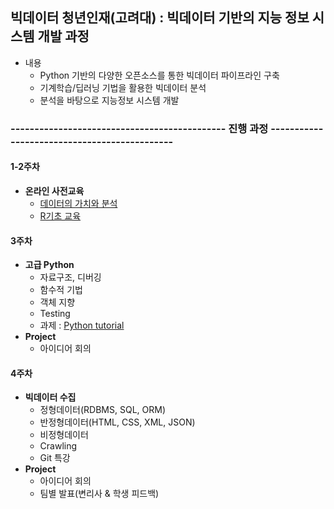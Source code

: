 ## 빅데이터 청년인재(고려대) : 빅데이터 기반의 지능 정보 시스템 개발 과정

- 내용
  - Python 기반의 다양한 오픈소스를 통한 빅데이터 파이프라인 구축
  - 기계학습/딥러닝 기법을 활용한 빅데이터 분석
  - 분석을 바탕으로 지능정보 시스템 개발

### ---------------------------------------------   진행 과정   ---------------------------------------------

#### 1-2주차

- **온라인 사전교육**
  - [데이터의 가치와 분석](http://cyber.dbguide.net/lecture.php?action=view&no=169)
  - [R기초 교육](http://cyber.dbguide.net/lecture.php?action=view&no=168)
  
#### 3주차

- **고급 Python**
  - 자료구조, 디버깅
  - 함수적 기법
  - 객체 지향
  - Testing
  - 과제 : [Python tutorial](https://github.com/sunnight9507/Bigjob/tree/master/3%EC%A3%BC%EC%B0%A8/Python%20tutorial)
- **Project**
  - 아이디어 회의
  
#### 4주차

- **빅데이터 수집**
  - 정형데이터(RDBMS, SQL, ORM)
  - 반정형데이터(HTML, CSS, XML, JSON)
  - 비정형데이터
  - Crawling
  - Git 특강
- **Project**
  - 아이디어 회의
  - 팀별 발표(변리사 & 학생 피드백)
